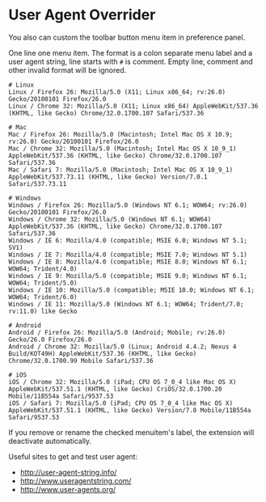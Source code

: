 # User Agent Overrider

You also can custom the toolbar button menu item in preference panel.

One line one menu item. The format is a colon separate menu label and a user agent string, line starts with `#` is comment. Empty line, comment and other invalid format will be ignored.

    # Linux
    Linux / Firefox 26: Mozilla/5.0 (X11; Linux x86_64; rv:26.0) Gecko/20100101 Firefox/26.0
    Linux / Chrome 32: Mozilla/5.0 (X11; Linux x86_64) AppleWebKit/537.36 (KHTML, like Gecko) Chrome/32.0.1700.107 Safari/537.36

    # Mac
    Mac / Firefox 26: Mozilla/5.0 (Macintosh; Intel Mac OS X 10.9; rv:26.0) Gecko/20100101 Firefox/26.0
    Mac / Chrome 32: Mozilla/5.0 (Macintosh; Intel Mac OS X 10_9_1) AppleWebKit/537.36 (KHTML, like Gecko) Chrome/32.0.1700.107 Safari/537.36
    Mac / Safari 7: Mozilla/5.0 (Macintosh; Intel Mac OS X 10_9_1) AppleWebKit/537.73.11 (KHTML, like Gecko) Version/7.0.1 Safari/537.73.11

    # Windows
    Windows / Firefox 26: Mozilla/5.0 (Windows NT 6.1; WOW64; rv:26.0) Gecko/20100101 Firefox/26.0
    Windows / Chrome 32: Mozilla/5.0 (Windows NT 6.1; WOW64) AppleWebKit/537.36 (KHTML, like Gecko) Chrome/32.0.1700.107 Safari/537.36
    Windows / IE 6: Mozilla/4.0 (compatible; MSIE 6.0; Windows NT 5.1; SV1)
    Windows / IE 7: Mozilla/4.0 (compatible; MSIE 7.0; Windows NT 5.1)
    Windows / IE 8: Mozilla/4.0 (compatible; MSIE 8.0; Windows NT 6.1; WOW64; Trident/4.0)
    Windows / IE 9: Mozilla/5.0 (compatible; MSIE 9.0; Windows NT 6.1; WOW64; Trident/5.0)
    Windows / IE 10: Mozilla/5.0 (compatible; MSIE 10.0; Windows NT 6.1; WOW64; Trident/6.0)
    Windows / IE 11: Mozilla/5.0 (Windows NT 6.1; WOW64; Trident/7.0; rv:11.0) like Gecko

    # Android
    Android / Firefox 26: Mozilla/5.0 (Android; Mobile; rv:26.0) Gecko/26.0 Firefox/26.0
    Android / Chrome 32: Mozilla/5.0 (Linux; Android 4.4.2; Nexus 4 Build/KOT49H) AppleWebKit/537.36 (KHTML, like Gecko) Chrome/32.0.1700.99 Mobile Safari/537.36

    # iOS
    iOS / Chrome 32: Mozilla/5.0 (iPad; CPU OS 7_0_4 like Mac OS X) AppleWebKit/537.51.1 (KHTML, like Gecko) CriOS/32.0.1700.20 Mobile/11B554a Safari/9537.53
    iOS / Safari 7: Mozilla/5.0 (iPad; CPU OS 7_0_4 like Mac OS X) AppleWebKit/537.51.1 (KHTML, like Gecko) Version/7.0 Mobile/11B554a Safari/9537.53

If you remove or rename the checked menuitem's label, the extension will deactivate automatically.

Useful sites to get and test user agent:

* http://user-agent-string.info/
* http://www.useragentstring.com/
* http://www.user-agents.org/